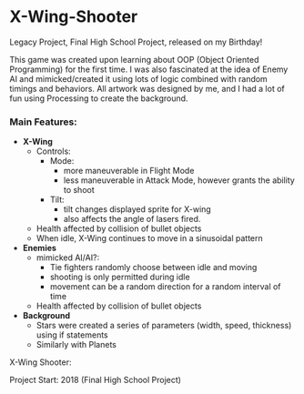 # X-Wing-Shooter
Legacy Project, Final High School Project, released on my Birthday!

This game was created upon learning about OOP (Object Oriented Programming) for the first time. I was also fascinated at the idea of Enemy AI and mimicked/created it using lots of logic combined with random timings and behaviors. All artwork was designed by me, and I had a lot of fun using Processing to create the background.

### Main Features:
- **X-Wing**
  - Controls:
    - Mode:
      - more maneuverable in Flight Mode
      - less maneuverable in Attack Mode, however grants the ability to shoot
    - Tilt:
      - tilt changes displayed sprite for X-wing
      - also affects the angle of lasers fired.
  - Health affected by collision of bullet objects
  - When idle, X-Wing continues to move in a sinusoidal pattern
- **Enemies**
  - mimicked AI/AI?:
    - Tie fighters randomly choose between idle and moving
    - shooting is only permitted during idle
    - movement can be a random direction for a random interval of time
  - Health affected by collision of bullet objects
- **Background**
  - Stars were created a series of parameters (width, speed, thickness) using if statements
  - Similarly with Planets

X-Wing Shooter:



Project Start: 2018 (Final High School Project)
